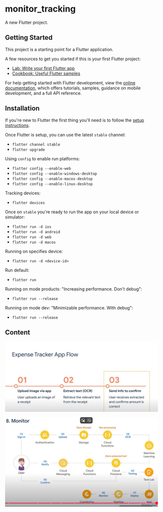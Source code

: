 # monitor_tracking

A new Flutter project.

## Getting Started

This project is a starting point for a Flutter application.

A few resources to get you started if this is your first Flutter project:

- [Lab: Write your first Flutter app](https://docs.flutter.dev/get-started/codelab)
- [Cookbook: Useful Flutter samples](https://docs.flutter.dev/cookbook)

For help getting started with Flutter development, view the
[online documentation](https://docs.flutter.dev/), which offers tutorials,
samples, guidance on mobile development, and a full API reference.

## Installation

If you're new to Flutter the first thing you'll need is to follow the [setup instructions](https://flutter.dev/docs/get-started/install).

Once Flutter is setup, you can use the latest `stable` channel:

- `flutter channel stable`
- `flutter upgrade`

Using `config` to enable run platforms:

- `flutter config --enable-web`
- `flutter config --enable-windows-desktop`
- `flutter config --enable-macos-desktop`
- `flutter config --enable-linux-desktop`

Tracking devices:

- `flutter devices`

Once on `stable` you're ready to run the app on your local device or simulator:

- `flutter run -d ios`
- `flutter run -d android`
- `flutter run -d web`
- `flutter run -d macos`

Running on specifies device:

- `flutter run -d <device-id>`

Run default:

- `flutter run`

Running on mode products: "Increasing performance. Don't debug":

- `flutter run --release`

Running on mode dev: "Minimizable performance. With debug":

- `flutter run --release`

## Content

![Tracker app flow](image.png)

![Monitor](image-1.png)